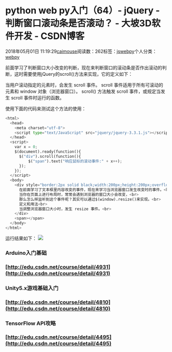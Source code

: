
# python web py入门（64）- jQuery - 判断窗口滚动条是否滚动？ - 大坡3D软件开发 - CSDN博客

2018年05月01日 11:19:29[caimouse](https://me.csdn.net/caimouse)阅读数：262标签：[js](https://so.csdn.net/so/search/s.do?q=js&t=blog)[webpy](https://so.csdn.net/so/search/s.do?q=webpy&t=blog)[](https://so.csdn.net/so/search/s.do?q=js&t=blog)个人分类：[webpy](https://blog.csdn.net/caimouse/article/category/7445116)



前面学习了判断窗口大小改变的判断，现在来判断窗口的滚动条是否作出滚动的判断，这时需要使用jQuery的scroll()方法来实现，它的定义如下：

当用户滚动指定的元素时，会发生 scroll 事件。
scroll 事件适用于所有可滚动的元素和 window 对象（浏览器窗口）。
scroll() 方法触发 scroll 事件，或规定当发生 scroll 事件时运行的函数。

使用下面的代码来测试这个方法的使用：
```python
<html>
  <head>
    <meta charset="utf-8">
    <script type="text/JavaScript" src="jquery/jquery-3.3.1.js"></script>
  </head>
  <script>
    var x = 0;
    $(document).ready(function(){
      $("div").scroll(function(){
          $("span").text("响应鼠标的滚动事件:" + x++);
      });
    });
  </script>
  <body>
    <div style="border:2px solid black;width:200px;height:200px;overflow:scroll;">
      在前面学习了文本框里内容改变的事件，现在来学习当浏览器窗口发生改变时的事件。<br>
      当你在页面上进行布局时，常常会遇到浏览器的窗口大小会改变，<br>
      那么怎么样监听到这个事件呢？其实可以通过$(window).resize()来实现。<br>
      定义和用法<br>
      当调整浏览器窗口大小时，发生 resize 事件。<br>
    </div>
    <span></span>
  </body>
</html>
```
运行结果如下：
![](https://img-blog.csdn.net/20180501111858368)

### Arduino入门基础
### [http://edu.csdn.net/course/detail/4931](http://edu.csdn.net/course/detail/4931)
### Unity5.x游戏基础入门
### [http://edu.csdn.net/course/detail/4810](http://edu.csdn.net/course/detail/4810)
### TensorFlow API攻略
### [http://edu.csdn.net/course/detail/4495](http://edu.csdn.net/course/detail/4495)


